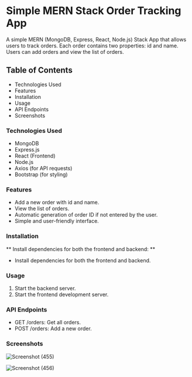 # Simple MERN Stack Order Tracking App
A simple MERN (MongoDB, Express, React, Node.js) Stack App that allows users to track orders. Each order contains two properties: id and name. Users can add orders and view the list of orders.

## Table of Contents
- Technologies Used
- Features
- Installation
- Usage
- API Endpoints
- Screenshots

### Technologies Used
- MongoDB
- Express.js
- React (Frontend)
- Node.js
- Axios (for API requests)
- Bootstrap (for styling)

### Features
- Add a new order with id and name.
- View the list of orders.
- Automatic generation of order ID if not entered by the user.
- Simple and user-friendly interface.

### Installation
** Install dependencies for both the frontend and backend: **
- Install dependencies for both the frontend and backend.

### Usage
1. Start the backend server.
2. Start the frontend development server.

### API Endpoints
- GET /orders: Get all orders.
- POST /orders: Add a new order.

### Screenshots
![Screenshot (455)](https://github.com/Lanisterr/kprinfotechMiniProject/assets/91174519/3a36608d-4487-4b24-803f-2059788fc52b)

![Screenshot (456)](https://github.com/Lanisterr/kprinfotechMiniProject/assets/91174519/0a14cdd2-0449-4f81-8226-4311c016e384)


